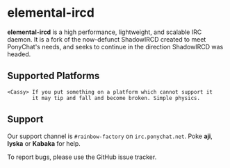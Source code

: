 # elemental-ircd

**elemental-ircd** is a high performance, lightweight, and scalable
IRC daemon. It is a fork of the now-defunct ShadowIRCD created to meet
PonyChat's needs, and seeks to continue in the direction ShadowIRCD
was headed.

## Supported Platforms

    <Cassy> If you put something on a platform which cannot support it
            it may tip and fall and become broken. Simple physics.

## Support

Our support channel is `#rainbow-factory` on `irc.ponychat.net`. Poke
**aji**, **lyska** or **Kabaka** for help.

To report bugs, please use the GitHub issue tracker.
